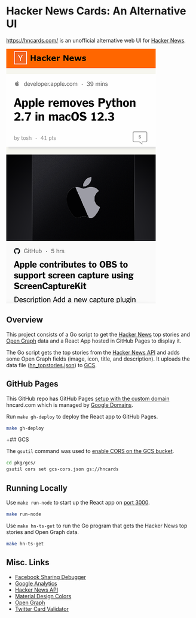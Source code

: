 # Hacker News Cards: An Alternative UI

<https://hncards.com/> is an unofficial alternative web UI for [Hacker News](https://news.ycombinator.com/).

[![Hacker News](hncards-ss.png)](https://hncards.com/)

## Overview

This project consists of a Go script to get the [Hacker News](https://news.ycombinator.com/) top stories and [Open Graph](https://ogp.me/) data and a React App hosted in GitHub Pages to display it.

The Go script gets the top stories from the [Hacker News API](https://github.com/HackerNews/API) and adds some Open Graph fields (image, icon, title, and description). It uploads the data file ([hn_topstories.json](https://storage.googleapis.com/hncards/hn_topstories.json)) to [GCS](https://console.cloud.google.com/storage/browser/_details/hncards/hn_topstories.json?project=hncards).

## GitHub Pages

This GitHub repo has GitHub Pages [setup with the custom domain](https://github.com/hughmandeville/hncards/settings/pages) hncard.com which is managed by [Google Domains](https://domains.google.com/registrar/hncards.com/dns).

Run `make gh-deploy` to deploy the React app to GitHub Pages.

```sh
make gh-deploy
```

+## GCS

The `gsutil` command was used to [enable CORS on the GCS bucket](https://cloud.google.com/storage/docs/configuring-cors#gsutil).

```sh
cd pkg/gcs/
gsutil cors set gcs-cors.json gs://hncards
```

## Running Locally

Use `make run-node` to start up the React app on [port 3000](http://localhost:3000/).

```sh
make run-node
```

Use `make hn-ts-get` to run the Go program that gets the Hacker News top stories and Open Graph data.

```sh
make hn-ts-get
```

## Misc. Links

- [Facebook Sharing Debugger](https://developers.facebook.com/tools/debug/)
- [Google Analytics](https://analytics.google.com/analytics/web/#/p301425740/reports/reportinghub)
- [Hacker News API](https://github.com/HackerNews/API)
- [Material Design Colors](https://material.io/design/color/the-color-system.html)
- [Open Graph](https://ogp.me/)
- [Twitter Card Validator](https://cards-dev.twitter.com/validator)

